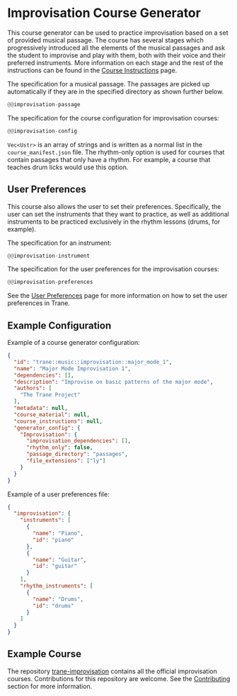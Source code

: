 # Improvisation Course Generator

This course generator can be used to practice improvisation based on a set of provided musical
passage. The course has several stages which progressively introduced all the elements of the
musical passages and ask the student to improvise and play with them, both with their voice and
their preferred instruments. More information on each stage and the rest of the instructions can be
found in the [Course Instructions](./improvisation/instructions.md) page.

The specification for a musical passage. The passages are picked up automatically if they are in the
specified directory as shown further below.
```rust
@@improvisation-passage
```

The specification for the course configuration for improvisation courses:
```rust
@@improvisation-config
```

`Vec<Ustr>` is an array of strings and is written as a normal list in the `course_manifest.json`
file. The rhythm-only option is used for courses that contain passages that only have a rhythm. For
example, a course that teaches drum licks would use this option.

## User Preferences

This course also allows the user to set their preferences. Specifically, the user can set the
instruments that they want to practice, as well as additional instruments to be practiced
exclusively in the rhythm lessons (drums, for example).

The specification for an instrument:
```rust
@@improvisation-instrument
```

The specification for the user preferences for the improvisation courses:
```rust
@@improvisation-preferences
```

See the [User Preferences](../user_preferences.md) page for more information on how to set the user
preferences in Trane.

## Example Configuration

Example of a course generator configuration:
```json
{
  "id": "trane::music::improvisation::major_mode_1",
  "name": "Major Mode Improvisation 1",
  "dependencies": [],
  "description": "Improvise on basic patterns of the major mode",
  "authors": [
    "The Trane Project"
  ],
  "metadata": null,
  "course_material": null,
  "course_instructions": null,
  "generator_config": {
    "Improvisation": {
      "improvisation_dependencies": [],
      "rhythm_only": false,
      "passage_directory": "passages",
      "file_extensions": ["ly"]
    }
  }
}
```

Example of a user preferences file:
```json
{
  "improvisation": {
    "instruments": [
      {
        "name": "Piano",
        "id": "piano"
      },
      {
        "name": "Guitar",
        "id": "guitar"
      }
    ],
    "rhythm_instruments": [
      {
        "name": "Drums",
        "id": "drums"
      }
    ]
  }
}
```

## Example Course

The repository [trane-improvisation](https://github.com/trane-project/trane-improvisation) contains
all the official improvisation courses. Contributions for this repository are welcome. See the
[Contributing](../contributing.md) section for more information.
